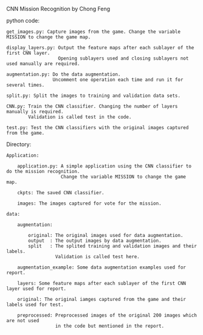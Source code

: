 CNN Mission Recognition by Chong Feng

python code:

	get_images.py: Capture images from the game. Change the variable MISSION to change the game map.

	display_layers.py: Output the feature maps after each sublayer of the first CNN layer. 
	                   Opening sublayers used and closing sublayers not used manually are required.

	augmentation.py: Do the data augmentation. 
	                 Uncomment one operation each time and run it for several times.

	split.py: Split the images to training and validation data sets.

	CNN.py: Train the CNN classifier. Changing the number of layers manually is required. 
	        Validation is called test in the code.

	test.py: Test the CNN classifiers with the original images captured from the game.

Directory:

	Application:

		application.py: A simple application using the CNN classifier to do the mission recognition. 
	                    Change the variable MISSION to change the game map.

		ckpts: The saved CNN classifier.

		images: The images captured for vote for the mission.

	data:
	
		augmentation:

			original: The original images used for data augmentation.
			output  : The output images by data augmentation.
			split   : The splited training and validation images and their labels. 
		              Validation is called test here. 

		augmentation_example: Some data augmentation examples used for report.

		layers: Some feature maps after each sublayer of the first CNN layer used for report.

		original: The original iamges captured from the game and their labels used for test.

		preprocessed: Preprocessed images of the original 200 images which are not used 
	                  in the code but mentioned in the report.
